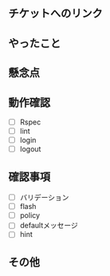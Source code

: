 ## チケットへのリンク


## やったこと


## 懸念点


## 動作確認
- [ ] Rspec
- [ ] lint
- [ ] login
- [ ] logout

## 確認事項
- [ ] バリデーション
- [ ] flash
- [ ] policy
- [ ] defaultメッセージ
- [ ] hint

## その他
